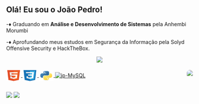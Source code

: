 ## Olá! Eu sou o João Pedro!

-♦ Graduando em **Análise e Desenvolvimento de Sistemas** pela Anhembi Morumbi

-♦ Aprofundando meus estudos em Segurança da Informação pela Solyd Offensive Security e HackTheBox.

<div align="center">
  <a href="https://github.com/JoaoPedroRMatias">
  <img height="180em" src="https://github-readme-stats.vercel.app/api?username=JoaoPedroRMatias&show_icons=true&theme=dark&include_all_commits=true&count_private=true"/>
</div>
    
<div style="display: inline_block"><br>
  <img align="center" alt="jp-HTML" height="30" width="40" src="https://raw.githubusercontent.com/devicons/devicon/master/icons/html5/html5-original.svg">
  <img align="center" alt="jp-CSS" height="30" width="40" src="https://raw.githubusercontent.com/devicons/devicon/master/icons/css3/css3-original.svg">
  <img align="center" alt="jp-Python" height="30" width="40" src="https://raw.githubusercontent.com/devicons/devicon/master/icons/python/python-original.svg">
  <img align="center" alt="jp-MySQL" height="30" width="40" src="https://cdn.jsdelivr.net/gh/devicons/devicon/icons/mysql/mysql-plain.svg">
  <img align="right" height="150" style="border-radius:50px;" src="https://media4.giphy.com/media/24378Oo7BieC9UcGwX/giphy.gif">
</div>
  
 ##
  
 <div>
  <a href="https://www.instagram.com/sou.apenas.o.joao/" target="_blank"><img src="https://img.shields.io/badge/-Instagram-%23E4405F?style=for-the-badge&logo=instagram&logoColor=white" target="_blank"></a>
  <a href="https://www.linkedin.com/in/jo%C3%A3o-pedro-rodrigues-matias-41650a1aa/R" target="_blank"><img src="https://img.shields.io/badge/LinkedIn-0077B5?style=for-the-badge&logo=linkedin&logoColor=white" target="_blank"></a> 
   
</div>
